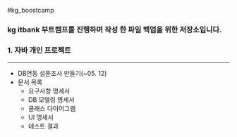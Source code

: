 #kg_boostcamp

### kg itbank 부트캠프를 진행하며 작성 한 파일 백업을 위한 저장소입니다.

### 1. 자바 개인 프로젝트

---

- DB연동 설문조사 만들기(~05. 12)
- 문서 목록
  - 요구사항 명세서
  - DB 모델링 명세서
  - 클래스 다이어그램
  - UI 명세서
  - 테스트 결과
